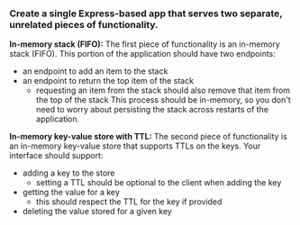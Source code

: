 ### Create a single Express-based app that serves two separate, unrelated pieces of functionality.

**In-memory stack (FIFO):**
The first piece of functionality is an in-memory stack (FIFO).  This portion of the application should have two endpoints:
- an endpoint to add an item to the stack
- an endpoint to return the top item of the stack
    - requesting an item from the stack should also remove that item from the top of the stack
This process should be in-memory, so you don't need to worry about persisting the stack across restarts of the application.

**In-memory key-value store with TTL:**
The second piece of functionality is an in-memory key-value store that supports TTLs on the keys.
Your interface should support:
- adding a key to the store
     - setting a TTL should be optional to the client when adding the key
- getting the value for a key
     - this should respect the TTL for the key if provided
- deleting the value stored for a given key
